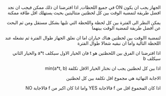 <div dir="rtl">

الجهاز يجب ان يكون ON في جميع اللحظات, اذا افترضنا ان ذلك ممكن فيجب ان نجد افضل طريقة لتمضية الوقت بين كل لحظتين متتاليتين بحيث يستهلك اقل طاقة ممكنة 

يمكن النظر الى الفترة بين كل لحظة واللحظة التي تليها بشكل مستقل ومن ثم البحث عن افضل طريقة لتمضية الوقت بينهما

لتمضية االوقت بين لحظتين هناك خياران اما ان نغلق الجهاز طوال الفترة ثم نشغله عند اللحظة التالية واما ان نبقيه شغالا طوال الفترة

اذا افترضنا ان الفرق بين اللحظتين هو t فان الخيار الاول سيكلف a*t والخيار الثاني سيكلف b

اذا بين كل لحظتين يجب ان نختار الخيار الاقل تكلفة min(a*t, b)

الاجابة النهائية هي مجموع اقل تكلفة بين كل لحظتين 

اذا كان المجموع اقل من f فالاجابة YES واما اذا كان اكبر من f فالاجابة NO
</div>
